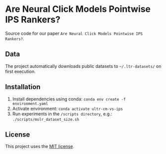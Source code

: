 # Are Neural Click Models Pointwise IPS Rankers?
Source code for our paper `Are Neural Click Models Pointwise IPS Rankers?`.

## Data
The project automatically downloads public datasets to `~/.ltr-datasets/` on first execution.

## Installation
1. Install dependencies using conda: `conda env create -f environment.yaml`
2. Activate environment: `conda activate ultr-cm-vs-ips`
3. Run experiments in the `/scripts directory`, e.g.: `./scripts/mslr_dataset_size.sh`

## License
This project uses the [MIT license](https://github.com/philipphager/ultr-cm-vs-ips/blob/main/LICENSE).
